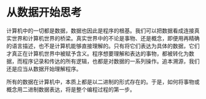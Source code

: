 # 从数据开始思考

计算机中的一切都是数据，数据也因此是程序的根基。我们可以把数据看成连接真实世界和计算机世界的桥梁。真实世界中的不论是事物、还是概念，即便用再精确的语言描述，也不是计算机能够直接理解的。只有将它们表达为具体的数据，它们才真正在计算机世界中被赋予含义。程序想要理解和表达的事物，都被转化为数据，而程序记录和传达的所有逻辑，也都是对数据的一系列操作。追本溯源，我们还是应当从数据开始理解程序。

所有的数据在计算机中，本质上都是以二进制的形式存在的。于是，如何将事物或概念用二进制数据表达，将是整个编程过程的第一步。
